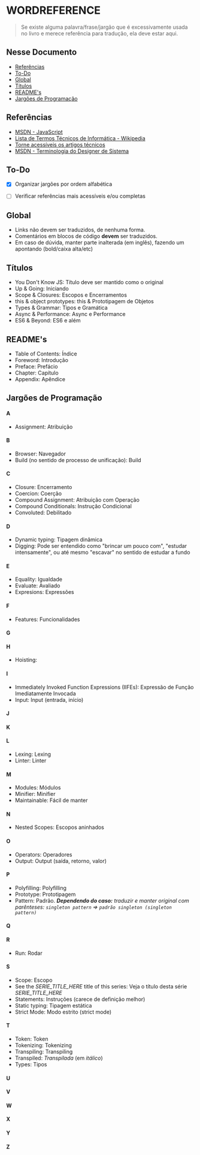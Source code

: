 # WORDREFERENCE

> Se existe alguma palavra/frase/jargão que é excessivamente usada no livro e merece referência para tradução, ela deve estar aqui.


## Nesse Documento

* [Referências](#referencias)
* [To-Do](#to-do)
* [Global](#global)
* [Títulos](#titulos)
* [README's](#readmes)
* [Jargões de Programação](#jargoes-de-programacao)


## Referências

* [MSDN - JavaScript](https://msdn.microsoft.com/pt-br/library/d1et7k7c(v=vs.94).aspx)
* [Lista de Termos Técnicos de Informática - Wikipedia](https://pt.wikipedia.org/wiki/Ajuda:Guia_de_tradu%C3%A7%C3%A3o/Lista_de_termos_t%C3%A9cnicos_de_inform%C3%A1tica)
* [Torne acessíveis os artigos técnicos](https://pt.wikipedia.org/wiki/Wikip%C3%A9dia:Torne_acess%C3%ADveis_os_artigos_t%C3%A9cnicos)
* [MSDN - Terminologia do Designer de Sistema](https://msdn.microsoft.com/pt-br/library/ms246209(v=vs.90).aspx)


## To-Do

- [x] Organizar jargões por ordem alfabética
- [ ] Verificar referências mais acessíveis e/ou completas


## Global

* Links não devem ser traduzidos, de nenhuma forma.
* Comentários em blocos de código **devem** ser traduzidos.
* Em caso de dúvida, manter parte inalterada (em inglês), fazendo um apontando (bold/caixa alta/etc)


## Títulos

* You Don't Know JS: Título deve ser mantido como o original
* Up & Going: Iniciando
* Scope & Closures: Escopos e Encerramentos
* this & object prototypes: this & Prototipagem de Objetos
* Types & Grammar: Tipos e Gramática
* Async & Performance: Async e Performance
* ES6 & Beyond: ES6 e além


## README's

* Table of Contents: Índice
* Foreword: Introdução
* Preface: Prefácio
* Chapter: Capítulo
* Appendix: Apêndice


## Jargões de Programação

#### A

* Assignment: Atribuição


#### B

* Browser: Navegador
* Build (no sentido de processo de unificação): Build


#### C

* Closure: Encerramento
* Coercion: Coerção
* Compound Assignment: Atribuição com Operação
* Compound Conditionals: Instrução Condicional
* Convoluted: Debilitado


#### D

* Dynamic typing: Tipagem dinâmica
* Digging: Pode ser entendido como "brincar um pouco com", "estudar intensamente", ou até mesmo "escavar" no sentido de estudar a fundo


#### E

* Equality: Igualdade
* Evaluate: Avaliado
* Expresions: Expressões


#### F

* Features: Funcionalidades


#### G


#### H

* Hoisting:


#### I

* Immediately Invoked Function Expressions (IIFEs): Expressão de Função Imediatamente Invocada
* Input: Input (entrada, início)


#### J


#### K


#### L

* Lexing: Lexing
* Linter: Linter


#### M

* Modules: Módulos
* Minifier: Minifier
* Maintainable: Fácil de manter


#### N

* Nested Scopes: Escopos aninhados


#### O

* Operators: Operadores
* Output: Output (saída, retorno, valor)


#### P

* Polyfilling: Polyfilling
* Prototype: Prototipagem
* Pattern: Padrão. _**Dependendo do caso:**_ _traduzir e manter original com parênteses: `singleton pattern` => `padrão singleton (singleton pattern)`_


#### Q


#### R

* Run: Rodar


#### S

* Scope: Escopo
* See the *SERIE_TITLE_HERE* title of this series: Veja o título desta série *SERIE_TITLE_HERE*
* Statements: Instruções (carece de definição melhor)
* Static typing: Tipagem estática
* Strict Mode: Modo estrito (strict mode)


#### T

* Token: Token
* Tokenizing: Tokenizing
* Transpiling: Transpiling
* Transpiled: *Transpilada* (em *itálico*)
* Types: Tipos


#### U


#### V


#### W


#### X


#### Y


#### Z
